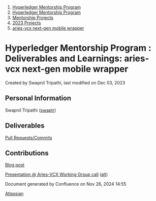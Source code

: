 1. [Hyperledger Mentorship Program](index.html)
2. [Hyperledger Mentorship Program](Hyperledger-Mentorship-Program_21954571.html)
3. [Mentorship Projects](Mentorship-Projects_21954604.html)
4. [2023 Projects](2023-Projects_21954865.html)
5. [aries-vcx next-gen mobile wrapper](aries-vcx-next-gen-mobile-wrapper_21954874.html)

# Hyperledger Mentorship Program : Deliverables and Learnings: aries-vcx next-gen mobile wrapper

Created by Swapnil Tripathi, last modified on Dec 03, 2023

## Personal Information

Swapnil Tripathi ([swaptr](https://github.com/swaptr))

## Deliverables

[Pull Requests/Commits](https://github.com/hyperledger/aries-vcx/pulls?q=is%3Apr%20author%3Aswaptr%20)

## Contributions

[Blog post](https://swaptr.github.io/blog)

[Presentation @ Aries-VCX Working Group call](https://lf-hyperledger.atlassian.net/wiki/display/ARIES/2023-11-30+Aries-vcx+community+call) ([alt](https://www.youtube.com/playlist?list=PL0MZ85B_96CFfNoC7867ukqSl-dJp24Fv))

Document generated by Confluence on Nov 26, 2024 14:55

[Atlassian](http://www.atlassian.com/)
